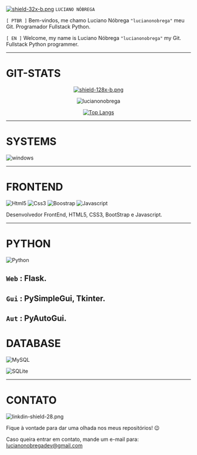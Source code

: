 [![shield-32x-b.png](https://i.postimg.cc/sDCbLmyY/shield-32x-b.png)](https://postimg.cc/rzgh0SDs) `LUCIANO NÓBREGA`

`[ PTBR ]` Bem-vindos, me chamo Luciano Nóbrega `"lucianonobrega"` meu Git. Programador Fullstack Python.

`[ EN ]` Welcome, my name is Luciano Nóbrega `"lucianonobrega"` my Git. Fullstack Python programmer. 
___
# GIT-STATS

<div align="center">

[![shield-128x-b.png](https://i.postimg.cc/T3CSpXb0/shield-128x-b.png)](https://postimg.cc/21LTKM2L)

![lucianonobrega](https://github-readme-stats.vercel.app/api?username=lucianonobrega&show_icons=true&theme=radical)

[![Top Langs](https://github-readme-stats.vercel.app/api/top-langs/?username=lucianonobrega)](https://github.com/lucianonobrega/github-readme-stats)

</div>

___
# SYSTEMS

![windows](https://shields.io/badge/Windows--9cf?logo=Windows&style=social)

___
# FRONTEND
![Html5](https://img.shields.io/badge/HTML5-E34F26?style=for-the-badge&logo=html5&logoColor=white)
![Css3](https://img.shields.io/badge/CSS3-1572B6?style=for-the-badge&logo=css3&logoColor=white)
![Boostrap](https://img.shields.io/badge/Bootstrap-563D7C?style=for-the-badge&logo=bootstrap&logoColor=white)
![Javascript](https://img.shields.io/badge/JavaScript-323330?style=for-the-badge&logo=javascript&logoColor=F7DF1E)

Desenvolvedor FrontEnd, HTML5, CSS3, BootStrap e Javascript.


___
# PYTHON
![Python](https://img.shields.io/pypi/pyversions/4?color=yellow&label=Python3&logo=Python&logoColor=blue&style=for-the-badge)

## `Web` : Flask.  
## `Gui` : PySimpleGui, Tkinter.
## `Aut` : PyAutoGui.

# DATABASE
![MySQL](https://img.shields.io/badge/MySQL-07405E?style=for-the-badge&logo=mysql&logoColor=white)

![SQLite](https://img.shields.io/badge/SQLite-07405E?style=for-the-badge&logo=sqlite&logoColor=white)


___
# CONTATO
![linkdin-shield-28.png](https://i.postimg.cc/c4NshDwG/linkdin-shield-28.png)[](https://br.linkedin.com/in/luciano-n%C3%B3brega-dev)

Fique à vontade para dar uma olhada nos meus repositórios! 😉

Caso queira entrar em contato, mande um e-mail para: lucianonobregadev@gmail.com
